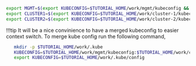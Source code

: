 
```bash
export MGMT=$(export KUBECONFIG=$TUTORIAL_HOME/work/mgmt/kubeconfig && kubectl config get-contexts -o name | tr -d '\n\r')
export CLUSTER1=$(export KUBECONFIG=$TUTORIAL_HOME/work/cluster-1/kubeconfig && kubectl config get-contexts -o name | tr -d '\n\r')
export CLUSTER2=$(export KUBECONFIG=$TUTORIAL_HOME/work/cluster-2/kubeconfig && kubectl config get-contexts -o name | tr -d '\n\r')
```

!!!tip
   It will be a nice convinience to have a merged kubeconfig to easier context switch. To merge kube config run the following command,

   ```bash
      mkdir -p $TUTORIAL_HOME/work/.kube
      KUBECONFIG=$TUTORIAL_HOME/work/mgmt/kubeconfig:$TUTORIAL_HOME/work/cluster-1/kubeconfig:$TUTORIAL_HOME/work/cluster-2/kubeconfig; kubectl config view --flatten > $TUTORIAL_HOME/work/.kube/config
      export KUBECONFIG=$TUTORIAL_HOME/work/.kube/config
   ```

